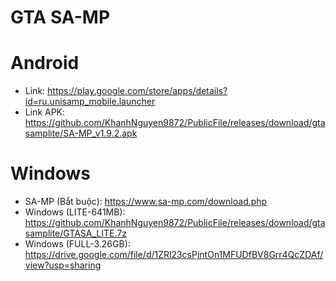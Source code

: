 # GTA SA-MP

# Android
- Link: https://play.google.com/store/apps/details?id=ru.unisamp_mobile.launcher
- Link APK: https://github.com/KhanhNguyen9872/PublicFile/releases/download/gtasamplite/SA-MP_v1.9.2.apk

# Windows
- SA-MP (Bắt buộc): https://www.sa-mp.com/download.php
- Windows (LITE-641MB): https://github.com/KhanhNguyen9872/PublicFile/releases/download/gtasamplite/GTASA_LITE.7z
- Windows (FULL-3.26GB): https://drive.google.com/file/d/1ZRl23csPjntOn1MFUDfBV8Grr4QcZDAf/view?usp=sharing

